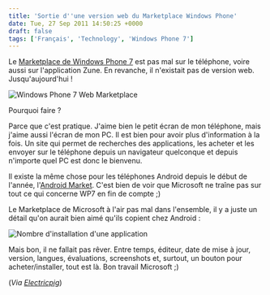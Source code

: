 ```yaml
---
title: 'Sortie d''une version web du Marketplace Windows Phone'
date: Tue, 27 Sep 2011 14:50:25 +0000
draft: false
tags: ['Français', 'Technology', 'Windows Phone 7']
---
```


Le [Marketplace de Windows Phone 7](http://www.windowsphone.com/fr-FR/marketplace) est pas mal sur le téléphone, voire aussi sur l'application Zune. En revanche, il n'existait pas de version web. Jusqu'aujourd'hui !

![](http://madd0.files.wordpress.com/2011/09/web_marketplace.jpg?w=600&h=463 "Windows Phone 7 Web Marketplace")

Pourquoi faire ?

Parce que c'est pratique. J'aime bien le petit écran de mon téléphone, mais j'aime aussi l'écran de mon PC. Il est bien pour avoir plus d'information à la fois. Un site qui permet de recherches des applications, les acheter et les envoyer sur le téléphone depuis un navigateur quelconque et depuis n'importe quel PC est donc le bienvenu.

Il existe la même chose pour les téléphones Android depuis le début de l'année, l'[Android Market](https://market.android.com/). C'est bien de voir que Microsoft ne traîne pas sur tout ce qui concerne WP7 en fin de compte ;)

Le Marketplace de Microsoft à l'air pas mal dans l'ensemble, il y a juste un détail qu'on aurait bien aimé qu'ils copient chez Android :

![](http://madd0.files.wordpress.com/2011/09/installs.jpg "Nombre d'installation d'une application")

Mais bon, il ne fallait pas rêver. Entre temps, éditeur, date de mise à jour, version, langues, évaluations, screenshots et, surtout, un bouton pour acheter/installer, tout est là. Bon travail Microsoft ;)

(_Via [Electricpig](http://www.electricpig.co.uk/2011/09/27/windows-phone-marketplace-finally-gets-a-web-version/)_)